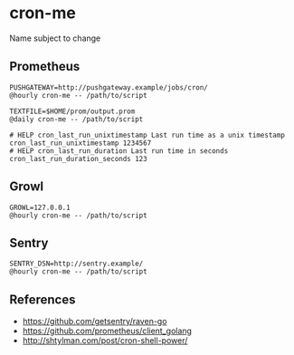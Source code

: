# cron-me

Name subject to change

## Prometheus
```
PUSHGATEWAY=http://pushgateway.example/jobs/cron/
@hourly cron-me -- /path/to/script

TEXTFILE=$HOME/prom/output.prom
@daily cron-me -- /path/to/script
```

```
# HELP cron_last_run_unixtimestamp Last run time as a unix timestamp
cron_last_run_unixtimestamp 1234567
# HELP cron_last_run_duration Last run time in seconds
cron_last_run_duration_seconds 123
```

## Growl
```
GROWL=127.0.0.1
@hourly cron-me -- /path/to/script
```

## Sentry
```
SENTRY_DSN=http://sentry.example/
@hourly cron-me -- /path/to/script
```



## References
* https://github.com/getsentry/raven-go
* https://github.com/prometheus/client_golang
* http://shtylman.com/post/cron-shell-power/
